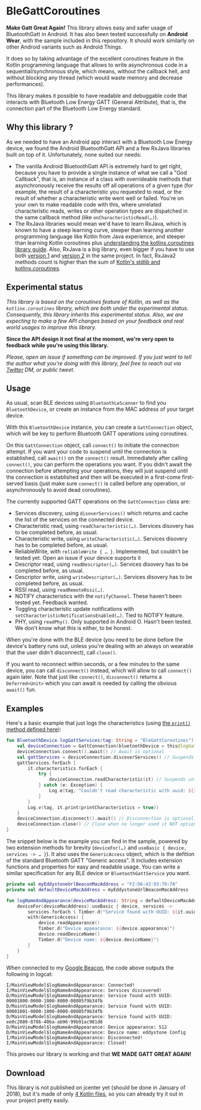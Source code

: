 # BleGattCoroutines
**Make Gatt Great Again!** This library allows easy and safer usage of BluetoothGatt in Android. It has also been tested successfully on **Android Wear**, with the sample included in this repository. It should work similarly on other Android variants such as Android Things.

It does so by taking advantage of the excellent coroutines feature in the Kotlin programming 
language that allows to write asynchronous code in a sequential/synchronous style, which means, without
the callback hell, and without blocking any thread (which would waste memory and decrease performances).

This library makes it possible to have readable and debuggable code that interacts with
Bluetooth Low Energy GATT (General Attribute), that is, the connection part of the Bluetooth Low Energy standard.

## Why this library ?
As we needed to have an Android app interact with a Bluetooth Low Energy device, we found the
Android BluetoothGatt API and a few RxJava libraries built on top of it. Unfortunately, none suited our needs:
- The vanilla Android BluetoothGatt API is extremely hard to get right, because you have to provide a single
instance of what we call a "God Callback", that is, an instance of a class with overrideable methods that
asynchronously receive the results off all operations of a given type (for example, the result of a
characteristic you requested to read, or the result of whether a characteristic write went well or failed.
You're on your own to make readable code with this, where unrelated characteristic reads, writes or other
operation types are dispatched in the same callback method (like `onCharacteristicRead(…)`).
- The RxJava libraries would mean we'd have to learn RxJava, which is known to have a steep learning curve,
steeper than learning another programming language like Kotlin from Java experience, and steeper than learning
Kotlin coroutines plus
[understanding the kotlinx.coroutines library guide](https://github.com/Kotlin/kotlinx.coroutines/blob/master/coroutines-guide.md).
Also, RxJava is a big library, even bigger if you have to use both [version 1](http://www.methodscount.com/?lib=io.reactivex%3Arxjava%3A%2B) and [version 2](http://www.methodscount.com/?lib=io.reactivex.rxjava2%3Arxjava%3A%2B) in the same project.
In fact, RxJava2 methods count is higher than the sum of [Kotlin's stdlib and kotlinx.coroutines](http://www.methodscount.com/?lib=org.jetbrains.kotlinx%3Akotlinx-coroutines-android%3A0.20).

## Experimental status

_This library is based on the coroutines feature of Kotlin, as well as the `kotlinx.coroutines` library,
which are both under the experimental status. Consequently, this library inherits this experimental status. Also,
we are expecting to make a few API changes based on your feedback and real world usages to improve this library._

**Since the API design it not final at the moment, we're very open to feedback while you're using this library.**

_Please, open an issue if something can be improved.
If you just want to tell the author what you're doing with this library, feel free to reach out via [Twitter](https://twitter.com/Louis_CAD) DM, or public tweet._

## Usage

As usual, scan BLE devices using `BluetoothLeScanner` to find you `BluetoothDevice`, or create an instance from the MAC address of your target device.

With this `BluetoothDevice` instance, you can create a `GattConnection` object, which will be key to perform Bluetooth GATT operations using coroutines.

On this `GattConnection` object, call `connect()` to initiate the connection attempt.
If you want your code to suspend until the connection is established, call `await()` on the `connect()` result.
Immediately after calling `connect()`, you can perform the operations you want. If you didn't await the connection before attempting your operations, they will just suspend until the connection is established and then will be executed in a first-come first-served basis (just make sure `connect()` is called before any operation, or asynchronously to avoid dead coroutines).

The currently supported GATT operations on the `GattConnection` class are:
- Services discovery, using `disoverServices()` which returns and cache the list of the services on the connected device.
- Characteristic read, using `readCharacteristic(…)`. Services disovery has to be completed before, as usual.
- Characteristic write, using `writeCharacteristic(…)`. Services disovery has to be completed before, as usual.
- ReliableWrite, with `reliableWrite { … }`. Implemented, but couldn't be tested yet. Open an issue if your device supports it
- Descriptor read, using `readDescriptor(…)`. Services disovery has to be completed before, as usual.
- Descriptor write, using `writeDescriptor(…)`. Services disovery has to be completed before, as usual.
- RSSI read, using `readRemoteRssi(…)`.
- NOTIFY characteristics with the `notifyChannel`. These haven't been tested yet. Feedback wanted.
- Toggling characteristic update notifications with `setCharacteristicNotificationsEnabled(…)`. Tied to NOTIFY feature.
- PHY, using `readPhy()`. Only supported in Android O. Hasn't been tested. We don't know what this is either, to be honest.

When you're done with the BLE device (you need to be done before the device's battery runs out, unless you're dealing with an always on wearable that the user didn't disconnect), call `close()`.

If you want to reconnect within seconds, or a few minutes to the same device, you can call `disconnect()` instead, which will allow to call `connect()` again later. Note that just like `connect()`, `disconnect()` returns a `Deferred<Unit>` which you can await is needed by calling the obvious `await()` fun.

## Examples

Here's a basic example that just logs the characteristics (using [the `print()` method defined here](https://github.com/Beepiz/BleGattCoroutines/blob/e033fdeb82738bc490fa85968ad1ebc8482d2219/app/src/main/java/com/beepiz/blegattcoroutines/sample/extensions/GattPrint.kt#L12)):
```kotlin
fun BluetoothDevice.logGattServices(tag: String = "BleGattCoroutines") = launch(UI) {
    val deviceConnection = GattConnection(bluetoothDevice = this@logGattServices)
    deviceConnection.connect().await() // Await is optional
    val gattServices = deviceConnection.discoverServices() // Suspends until completed
    gattServices.forEach {
        it.characteristics.forEach {
            try { 
                deviceConnection.readCharacteristic(it) // Suspends until characteristic is read
            } catch (e: Exception) {
                Log.e(tag, "Couldn't read characteristic with uuid: ${it.uuid}", e)
            }
        }
        Log.v(tag, it.print(printCharacteristics = true))
    }
    deviceConnection.disconnect().await() // Disconnection is optional. Useful if you don't close and reconnect later.
    deviceConnection.close() // Close when no longer used it NOT optional 
}
```

The snippet below is the example you can find in the sample, powered by two extension methods for brevity (`deviceFor(…)` and `useBasic { device, services -> … }`). It also uses the `GenericAccess` object, which is the defition of the standard Bluetooth GATT "Generic access". It includes extension functions and properties for easy and readable usage. You can write a similar specification for any BLE device or `BluetoothGattService` you want.
```kotlin
private val myEddystoneUrlBeaconMacAddress = "F2:D6:43:93:70:7A"
private val defaultDeviceMacAddress = myEddystoneUrlBeaconMacAddress

fun logNameAndAppearance(deviceMacAddress: String = defaultDeviceMacAddress) = launch(UI) {
    deviceFor(deviceMacAddress).useBasic { device, services ->
        services.forEach { Timber.d("Service found with UUID: ${it.uuid}") }
        with(GenericAccess) {
            device.readAppearance()
            Timber.d("Device appearance: ${device.appearance}")
            device.readDeviceName()
            Timber.d("Device name: ${device.deviceName}")
        }
    }
}
```
When connected to my [Google Beacon](https://twitter.com/GDGTours/status/732992233817972736), the code above outputs the following in logcat:
```console
I/MainViewModel$logNameAndAppearance: Connected!
I/MainViewModel$logNameAndAppearance: Services discovered!
D/MainViewModel$logNameAndAppearance: Service found with UUID: 00001800-0000-1000-8000-00805f9b34fb
D/MainViewModel$logNameAndAppearance: Service found with UUID: 00001801-0000-1000-8000-00805f9b34fb
D/MainViewModel$logNameAndAppearance: Service found with UUID: ee0c2080-8786-40ba-ab96-99b91ac981d8
D/MainViewModel$logNameAndAppearance: Device appearance: 512
D/MainViewModel$logNameAndAppearance: Device name: eddystone Config
I/MainViewModel$logNameAndAppearance: Disconnected!
I/MainViewModel$logNameAndAppearance: Closed!
```
This proves our library is working and that **WE MADE GATT GREAT AGAIN!**

## Download
This library is not published on jcenter yet (should be done in January of 2018), but it's made of only [4 Kotlin files](https://github.com/Beepiz/BleGattCoroutines/tree/e8e97a390027c59617411a74a7274d186d1b7c54/blegattcoroutines/src/main/java/com/beepiz/bluetooth/gattcoroutines/experimental), so you can already try it out in your project pretty easily.
